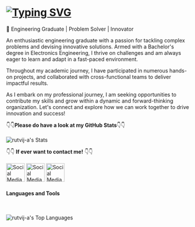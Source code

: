 <h1><a href="https://git.io/typing-svg"><img src="https://readme-typing-svg.demolab.com?font=Fira+Code&pause=1000&color=2F9CFF&center=true&vCenter=true&random=true&width=435&lines=Hello+I'm+Rutvij+A!😉;Welcome+to+my+profile!" alt="Typing SVG" /></a></h1>

🔧 Engineering Graduate | Problem Solver | Innovator

An enthusiastic engineering graduate with a passion for tackling complex problems and devising innovative solutions. Armed with a Bachelor's degree in Electronics Engineering, I thrive on challenges and am always eager to learn and adapt in a fast-paced environment.

Throughout my academic journey, I have participated in numerous hands-on projects, and collaborated with cross-functional teams to deliver impactful results.

As I embark on my professional journey, I am seeking opportunities to contribute my skills and grow within a dynamic and forward-thinking organization. Let's connect and explore how we can work together to drive innovation and success!

👇👇**Please do have a look at my GitHub Stats**👇👇 <br> <br>
![rutvij-a's Stats](https://github-readme-stats.vercel.app/api?username=rutvij-a&theme=default&show_icons=true&hide_border=true&count_private=true)<br>

👇👇 **If ever want to contact me!** 👇👇 <br> <br>
[<img src="https://encrypted-tbn0.gstatic.com/images?q=tbn:ANd9GcTUGJwVJu8g0bYatTrufrElEabb6-SaXDUXMA&s" alt="Social Media Logo" width="50px" height="50px">](https://www.instagram.com/rutvij_a/)
[<img src="https://brandlogos.net/wp-content/uploads/2016/06/linkedin-logo-512x512.png" alt="Social Media Logo" width="50px" height="50px">](https://www.linkedin.com/in/rutvij-ambodkar/)
[<img src="https://pngimg.com/uploads/facebook_logos/facebook_logos_PNG19753.png" alt="Social Media Logo" width="50px" height="50px">](https://www.facebook.com/rutvij.ambodkar)

<h4>Languages and Tools</h4> <br>

![rutvij-a's Top Languages](https://github-readme-stats.vercel.app/api/top-langs/?username=rutvij-a&theme=default&show_icons=true&hide_border=true&layout=compact)
